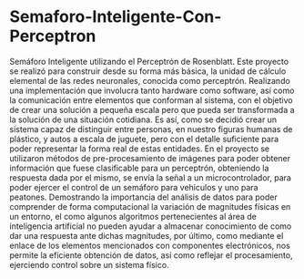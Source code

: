 # Semaforo-Inteligente-Con-Perceptron
Semáforo Inteligente utilizando el Perceptrón de Rosenblatt. Este proyecto se realizó para construir desde su forma más básica, la unidad de cálculo elemental de las redes neuronales, conocida como perceptrón. Realizando una implementación que involucra tanto hardware como software, así como la comunicación entre elementos que conforman al sistema, con el objetivo de crear una solución a pequeña escala pero que pueda ser transformada a la solución de una situación cotidiana. Es así, como se decidió crear un sistema capaz de distinguir entre personas, en nuestro figuras humanas de plástico, y autos a escala de juguete, pero con el detalle suficiente para poder representar la forma real de estas entidades. En el proyecto se utilizaron métodos de pre-procesamiento de imágenes para poder obtener información que fuese clasificable para un perceptrón, obteniendo la respuesta dada por el mismo, se envía la señal a un microcontrolador, para poder ejercer el control de un semáforo para vehículos y uno para peatones. Demostrando la importancia del análisis de datos para poder comprender de forma computacional la variación de magnitudes físicas en un entorno, el como algunos algoritmos pertenecientes al área de inteligencia artificial no pueden ayudar a almacenar conocimiento de como dar una respuesta ante dichas magnitudes, por último, como mediante el enlace de los elementos mencionados con componentes electrónicos, nos permite la eficiente obtención de datos, así como reflejar el procesamiento, ejerciendo control sobre un sistema físico.
